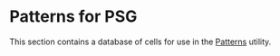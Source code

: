 # Patterns for PSG

This section contains a database of cells for use in the [Patterns](https://github.com/emu-russia/Patterns) utility.
